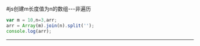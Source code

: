 #js创建m长度值为n的数组---非遍历

```javascript
var m = 10,n=3,arr;
arr = Array(m).join(n).split('');
console.log(arr);
```
***